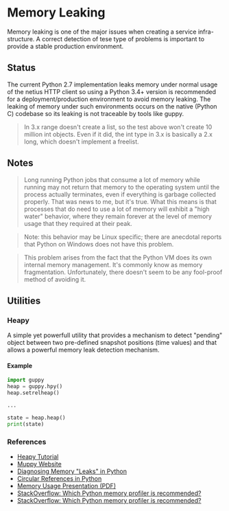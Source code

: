 # Memory Leaking

Memory leaking is one of the major issues when creating a service infra-structure. A correct detection of tese
type of problems is important to provide a stable production environment.

## Status

The current Python 2.7 implementation leaks memory under normal usage of the netius HTTP client so using a
Python 3.4+ version is recommended for a deployment/production environment to avoid memory leaking.
The leaking of memory under such environments occurs on the native (Python C) codebase so its leaking is
not traceable by tools like guppy.

> In 3.x range doesn't create a list, so the test above won't create 10 million int objects. Even if it did, the int type in 3.x is basically a 2.x long, which doesn't implement a freelist.

## Notes

> Long running Python jobs that consume a lot of memory while running may not
> return that memory to the operating system until the process actually
> terminates, even if everything is garbage collected properly. That was news
> to me, but it's true. What this means is that processes that do need to use
> a lot of memory will exhibit a "high water" behavior, where they remain
> forever at the level of memory usage that they required at their peak.

> Note: this behavior may be Linux specific; there are anecdotal reports that
> Python on Windows does not have this problem.

> This problem arises from the fact that the Python VM does its own internal
> memory management. It's commonly know as memory fragmentation.
> Unfortunately, there doesn't seem to be any fool-proof method of avoiding
> it.

## Utilities

### Heapy

A simple yet powerfull utility that provides a mechanism to detect "pending" object between two pre-defined
snapshot positions (time values) and that allows a powerful memory leak detection mechanism.

#### Example

```python
import guppy
heap = guppy.hpy()
heap.setrelheap()

...

state = heap.heap()
print(state)
```

### References

* [Heapy Tutorial](http://smira.ru/wp-content/uploads/2011/08/heapy.html)
* [Muppy Website](http://pythonhosted.org/Pympler/muppy.html)
* [Diagnosing Memory "Leaks" in Python](http://python.dzone.com/articles/diagnosing-memory-leaks-python)
* [Circular References in Python](http://engineering.hearsaysocial.com/2013/06/16/circular-references-in-python)
* [Memory Usage Presentation (PDF)](https://dmalcolm.fedorapeople.org/presentations/MemoryUsage.pdf)
* [StackOverflow: Which Python memory profiler is recommended?](http://stackoverflow.com/questions/110259/which-python-memory-profiler-is-recommended)
* [StackOverflow: Which Python memory profiler is recommended?](https://stackoverflow.com/questions/15455048/releasing-memory-in-python)
